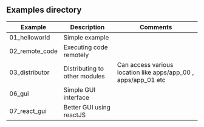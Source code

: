 ## Examples directory

| Example  |  Description | Comments  |
|---|---|---|
| 01_helloworld |  Simple example |   |
| 02_remote_code | Executing code remotely  |   |
| 03_distributor | Distributing to other modules | Can access various location like apps/app_00 , apps/app_01 etc  |
| 06_gui | Simple GUI interface |   |
| 07_react_gui | Better GUI using reactJS |   |